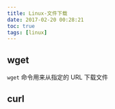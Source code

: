```yaml
---
title: Linux-文件下载
date: 2017-02-20 00:28:21
toc: true
tags: [linux]
---
```


## wget

`wget` 命令用来从指定的 URL 下载文件






## curl
